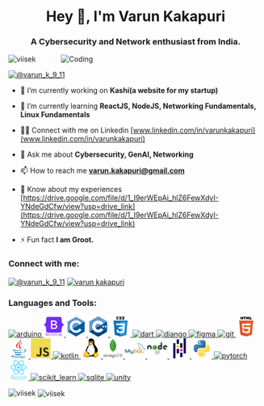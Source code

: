 <h1 align="center">Hey 👋, I'm Varun Kakapuri</h1>
<h3 align="center">A Cybersecurity and Network enthusiast from India.</h3>
<img align="right" alt="Coding" width="400" src="https://cdn.dribbble.com/users/2151912/screenshots/11427204/media/9d5b235345e9ba01547e5176a1e285d6.gif](https://media1.giphy.com/media/bGgsc5mWoryfgKBx1u/200w.gif?cid=6c09b952p95vjyi83jedwacp8sfu4ohocdgzyjwitl7zdgjn&ep=v1_gifs_search&rid=200w.gif&ct=g)](https://miro.medium.com/v2/resize:fit:1358/1*zVnWJtyGOX_kUIDm6ccCfQ.gif">


<p align="left"> <img src="https://komarev.com/ghpvc/?username=viisek&label=Profile%20views&color=0e75b6&style=flat" alt="viisek" /> </p>

<p align="left"> <a href="https://twitter.com/@varun_k_9_11" target="blank"><img src="https://img.shields.io/twitter/follow/@varun_k_9_11?logo=twitter&style=for-the-badge" alt="@varun_k_9_11" /></a> </p>

- 🔭 I’m currently working on **Kashi(a website for my startup)**

- 🌱 I’m currently learning **ReactJS, NodeJS, Networking Fundamentals, Linux Fundamentals**

- 👨‍💻 Connect with me on Linkedin [www.linkedin.com/in/varunkakapuri](www.linkedin.com/in/varunkakapuri)

- 💬 Ask me about **Cybersecurity, GenAI, Networking**

- 📫 How to reach me **varun.kakapuri@gmail.com**

- 📄 Know about my experiences [https://drive.google.com/file/d/1_I9erWEpAi_hlZ6FewXdyI-YNdeGdCfw/view?usp=drive_link](https://drive.google.com/file/d/1_I9erWEpAi_hlZ6FewXdyI-YNdeGdCfw/view?usp=drive_link)

- ⚡ Fun fact **I am Groot.**

<h3 align="left">Connect with me:</h3>
<p align="left">
<a href="https://twitter.com/@varun_k_9_11" target="blank"><img align="center" src="https://raw.githubusercontent.com/rahuldkjain/github-profile-readme-generator/master/src/images/icons/Social/twitter.svg" alt="@varun_k_9_11" height="30" width="40" /></a>
<a href="https://linkedin.com/in/varun kakapuri" target="blank"><img align="center" src="https://raw.githubusercontent.com/rahuldkjain/github-profile-readme-generator/master/src/images/icons/Social/linked-in-alt.svg" alt="varun kakapuri" height="30" width="40" /></a>
</p>

<h3 align="left">Languages and Tools:</h3>
<p align="left"> <a href="https://www.arduino.cc/" target="_blank" rel="noreferrer"> <img src="https://cdn.worldvectorlogo.com/logos/arduino-1.svg" alt="arduino" width="40" height="40"/> </a> <a href="https://getbootstrap.com" target="_blank" rel="noreferrer"> <img src="https://raw.githubusercontent.com/devicons/devicon/master/icons/bootstrap/bootstrap-plain-wordmark.svg" alt="bootstrap" width="40" height="40"/> </a> <a href="https://www.cprogramming.com/" target="_blank" rel="noreferrer"> <img src="https://raw.githubusercontent.com/devicons/devicon/master/icons/c/c-original.svg" alt="c" width="40" height="40"/> </a> <a href="https://www.w3schools.com/cpp/" target="_blank" rel="noreferrer"> <img src="https://raw.githubusercontent.com/devicons/devicon/master/icons/cplusplus/cplusplus-original.svg" alt="cplusplus" width="40" height="40"/> </a> <a href="https://www.w3schools.com/css/" target="_blank" rel="noreferrer"> <img src="https://raw.githubusercontent.com/devicons/devicon/master/icons/css3/css3-original-wordmark.svg" alt="css3" width="40" height="40"/> </a> <a href="https://dart.dev" target="_blank" rel="noreferrer"> <img src="https://www.vectorlogo.zone/logos/dartlang/dartlang-icon.svg" alt="dart" width="40" height="40"/> </a> <a href="https://www.djangoproject.com/" target="_blank" rel="noreferrer"> <img src="https://cdn.worldvectorlogo.com/logos/django.svg" alt="django" width="40" height="40"/> </a> <a href="https://www.figma.com/" target="_blank" rel="noreferrer"> <img src="https://www.vectorlogo.zone/logos/figma/figma-icon.svg" alt="figma" width="40" height="40"/> </a> <a href="https://git-scm.com/" target="_blank" rel="noreferrer"> <img src="https://www.vectorlogo.zone/logos/git-scm/git-scm-icon.svg" alt="git" width="40" height="40"/> </a> <a href="https://www.w3.org/html/" target="_blank" rel="noreferrer"> <img src="https://raw.githubusercontent.com/devicons/devicon/master/icons/html5/html5-original-wordmark.svg" alt="html5" width="40" height="40"/> </a> <a href="https://www.java.com" target="_blank" rel="noreferrer"> <img src="https://raw.githubusercontent.com/devicons/devicon/master/icons/java/java-original.svg" alt="java" width="40" height="40"/> </a> <a href="https://developer.mozilla.org/en-US/docs/Web/JavaScript" target="_blank" rel="noreferrer"> <img src="https://raw.githubusercontent.com/devicons/devicon/master/icons/javascript/javascript-original.svg" alt="javascript" width="40" height="40"/> </a> <a href="https://kotlinlang.org" target="_blank" rel="noreferrer"> <img src="https://www.vectorlogo.zone/logos/kotlinlang/kotlinlang-icon.svg" alt="kotlin" width="40" height="40"/> </a> <a href="https://www.linux.org/" target="_blank" rel="noreferrer"> <img src="https://raw.githubusercontent.com/devicons/devicon/master/icons/linux/linux-original.svg" alt="linux" width="40" height="40"/> </a> <a href="https://www.mongodb.com/" target="_blank" rel="noreferrer"> <img src="https://raw.githubusercontent.com/devicons/devicon/master/icons/mongodb/mongodb-original-wordmark.svg" alt="mongodb" width="40" height="40"/> </a> <a href="https://www.mysql.com/" target="_blank" rel="noreferrer"> <img src="https://raw.githubusercontent.com/devicons/devicon/master/icons/mysql/mysql-original-wordmark.svg" alt="mysql" width="40" height="40"/> </a> <a href="https://nodejs.org" target="_blank" rel="noreferrer"> <img src="https://raw.githubusercontent.com/devicons/devicon/master/icons/nodejs/nodejs-original-wordmark.svg" alt="nodejs" width="40" height="40"/> </a> <a href="https://pandas.pydata.org/" target="_blank" rel="noreferrer"> <img src="https://raw.githubusercontent.com/devicons/devicon/2ae2a900d2f041da66e950e4d48052658d850630/icons/pandas/pandas-original.svg" alt="pandas" width="40" height="40"/> </a> <a href="https://www.python.org" target="_blank" rel="noreferrer"> <img src="https://raw.githubusercontent.com/devicons/devicon/master/icons/python/python-original.svg" alt="python" width="40" height="40"/> </a> <a href="https://pytorch.org/" target="_blank" rel="noreferrer"> <img src="https://www.vectorlogo.zone/logos/pytorch/pytorch-icon.svg" alt="pytorch" width="40" height="40"/> </a> <a href="https://reactjs.org/" target="_blank" rel="noreferrer"> <img src="https://raw.githubusercontent.com/devicons/devicon/master/icons/react/react-original-wordmark.svg" alt="react" width="40" height="40"/> </a> <a href="https://scikit-learn.org/" target="_blank" rel="noreferrer"> <img src="https://upload.wikimedia.org/wikipedia/commons/0/05/Scikit_learn_logo_small.svg" alt="scikit_learn" width="40" height="40"/> </a> <a href="https://www.sqlite.org/" target="_blank" rel="noreferrer"> <img src="https://www.vectorlogo.zone/logos/sqlite/sqlite-icon.svg" alt="sqlite" width="40" height="40"/> </a> <a href="https://unity.com/" target="_blank" rel="noreferrer"> <img src="https://www.vectorlogo.zone/logos/unity3d/unity3d-icon.svg" alt="unity" width="40" height="40"/> </a> </p>

<p><img align="left" src="https://github-readme-stats.vercel.app/api/top-langs?username=viisek&show_icons=true&locale=en&layout=compact" alt="viisek" /></p>

<p>&nbsp;<img align="center" src="https://github-readme-stats.vercel.app/api?username=viisek&show_icons=true&locale=en" alt="viisek" /></p>
